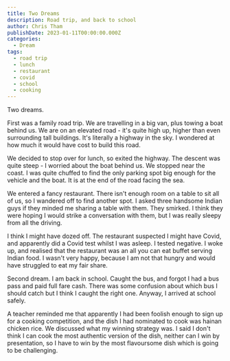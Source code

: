 ```yaml
---
title: Two Dreams
description: Road trip, and back to school
author: Chris Tham
publishDate: 2023-01-11T00:00:00.000Z
categories:
  - Dream
tags:
  - road trip
  - lunch
  - restaurant
  - covid
  - school
  - cooking
---
```


Two dreams.

First was a family road trip. We are travelling in a big van, plus towing a boat behind us. We are on an elevated road - it's quite high up, higher than even surrounding tall buildings. It's literally a highway in the sky. I wondered at how much it would have cost to build this road.

We decided to stop over for lunch, so exited the highway. The descent was quite steep - I worried about the boat behind us. We stopped near the coast. I was quite chuffed to find the only parking spot big enough for the vehicle and the boat. It is at the end of the road facing the sea.

We entered a fancy restaurant. There isn't enough room on a table to sit all of us, so I wandered off to find another spot. I asked three handsome Indian guys if they minded me sharing a table with them. They smirked. I think they were hoping I would strike a conversation with them, but I was really sleepy from all the driving.

I think I might have dozed off. The restaurant suspected I might have Covid, and apparently did a Covid test whilst I was asleep. I tested negative. I woke up, and realised that the restaurant was an all you can eat buffet serving Indian food. I wasn't very happy, because I am not that hungry and would have struggled to eat my fair share.

Second dream. I am back in school. Caught the bus, and forgot I had a bus pass and paid full fare cash. There was some confusion about which bus I should catch but I think I caught the right one. Anyway, I arrived at school safely.

A teacher reminded me that apparently I had been foolish enough to sign up for a cooking competition, and the dish I had nominated to cook was hainan chicken rice.
We discussed what my winning strategy was. I said I don't think I can cook the most authentic version of the dish, neither can I win by presentation, so I have to win by the most flavoursome dish which is going to be challenging.
